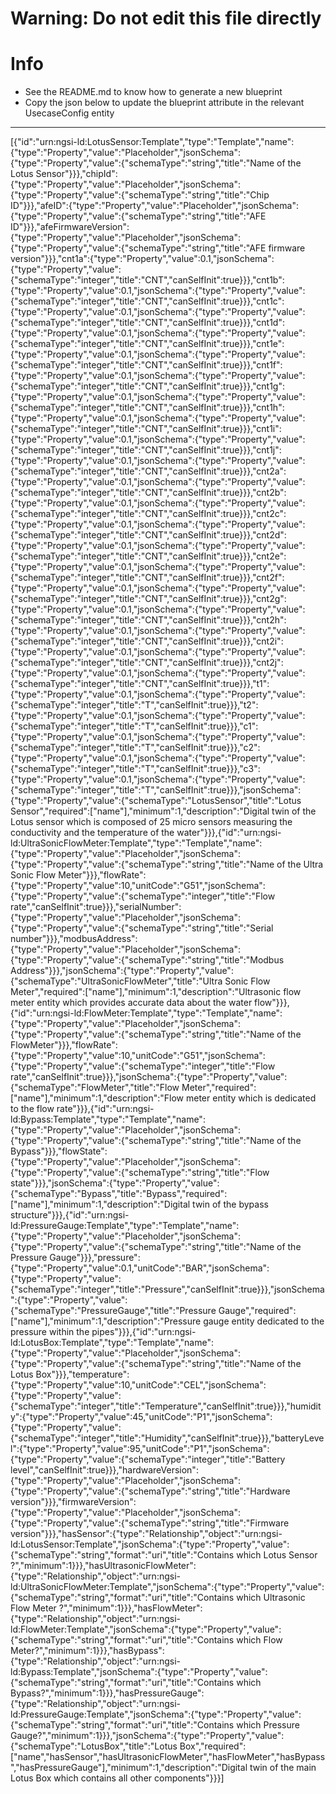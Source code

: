 
# Warning: **Do not edit this file directly**

# Info
- See the README.md to know how to generate a new blueprint
- Copy the json below to update the blueprint attribute in the relevant UsecaseConfig entity
---

[{"id":"urn:ngsi-ld:LotusSensor:Template","type":"Template","name":{"type":"Property","value":"Placeholder","jsonSchema":{"type":"Property","value":{"schemaType":"string","title":"Name of the Lotus Sensor"}}},"chipId":{"type":"Property","value":"Placeholder","jsonSchema":{"type":"Property","value":{"schemaType":"string","title":"Chip ID"}}},"afeID":{"type":"Property","value":"Placeholder","jsonSchema":{"type":"Property","value":{"schemaType":"string","title":"AFE ID"}}},"afeFirmwareVersion":{"type":"Property","value":"Placeholder","jsonSchema":{"type":"Property","value":{"schemaType":"string","title":"AFE firmware version"}}},"cnt1a":{"type":"Property","value":0.1,"jsonSchema":{"type":"Property","value":{"schemaType":"integer","title":"CNT","canSelfInit":true}}},"cnt1b":{"type":"Property","value":0.1,"jsonSchema":{"type":"Property","value":{"schemaType":"integer","title":"CNT","canSelfInit":true}}},"cnt1c":{"type":"Property","value":0.1,"jsonSchema":{"type":"Property","value":{"schemaType":"integer","title":"CNT","canSelfInit":true}}},"cnt1d":{"type":"Property","value":0.1,"jsonSchema":{"type":"Property","value":{"schemaType":"integer","title":"CNT","canSelfInit":true}}},"cnt1e":{"type":"Property","value":0.1,"jsonSchema":{"type":"Property","value":{"schemaType":"integer","title":"CNT","canSelfInit":true}}},"cnt1f":{"type":"Property","value":0.1,"jsonSchema":{"type":"Property","value":{"schemaType":"integer","title":"CNT","canSelfInit":true}}},"cnt1g":{"type":"Property","value":0.1,"jsonSchema":{"type":"Property","value":{"schemaType":"integer","title":"CNT","canSelfInit":true}}},"cnt1h":{"type":"Property","value":0.1,"jsonSchema":{"type":"Property","value":{"schemaType":"integer","title":"CNT","canSelfInit":true}}},"cnt1i":{"type":"Property","value":0.1,"jsonSchema":{"type":"Property","value":{"schemaType":"integer","title":"CNT","canSelfInit":true}}},"cnt1j":{"type":"Property","value":0.1,"jsonSchema":{"type":"Property","value":{"schemaType":"integer","title":"CNT","canSelfInit":true}}},"cnt2a":{"type":"Property","value":0.1,"jsonSchema":{"type":"Property","value":{"schemaType":"integer","title":"CNT","canSelfInit":true}}},"cnt2b":{"type":"Property","value":0.1,"jsonSchema":{"type":"Property","value":{"schemaType":"integer","title":"CNT","canSelfInit":true}}},"cnt2c":{"type":"Property","value":0.1,"jsonSchema":{"type":"Property","value":{"schemaType":"integer","title":"CNT","canSelfInit":true}}},"cnt2d":{"type":"Property","value":0.1,"jsonSchema":{"type":"Property","value":{"schemaType":"integer","title":"CNT","canSelfInit":true}}},"cnt2e":{"type":"Property","value":0.1,"jsonSchema":{"type":"Property","value":{"schemaType":"integer","title":"CNT","canSelfInit":true}}},"cnt2f":{"type":"Property","value":0.1,"jsonSchema":{"type":"Property","value":{"schemaType":"integer","title":"CNT","canSelfInit":true}}},"cnt2g":{"type":"Property","value":0.1,"jsonSchema":{"type":"Property","value":{"schemaType":"integer","title":"CNT","canSelfInit":true}}},"cnt2h":{"type":"Property","value":0.1,"jsonSchema":{"type":"Property","value":{"schemaType":"integer","title":"CNT","canSelfInit":true}}},"cnt2i":{"type":"Property","value":0.1,"jsonSchema":{"type":"Property","value":{"schemaType":"integer","title":"CNT","canSelfInit":true}}},"cnt2j":{"type":"Property","value":0.1,"jsonSchema":{"type":"Property","value":{"schemaType":"integer","title":"CNT","canSelfInit":true}}},"t1":{"type":"Property","value":0.1,"jsonSchema":{"type":"Property","value":{"schemaType":"integer","title":"T","canSelfInit":true}}},"t2":{"type":"Property","value":0.1,"jsonSchema":{"type":"Property","value":{"schemaType":"integer","title":"T","canSelfInit":true}}},"c1":{"type":"Property","value":0.1,"jsonSchema":{"type":"Property","value":{"schemaType":"integer","title":"T","canSelfInit":true}}},"c2":{"type":"Property","value":0.1,"jsonSchema":{"type":"Property","value":{"schemaType":"integer","title":"T","canSelfInit":true}}},"c3":{"type":"Property","value":0.1,"jsonSchema":{"type":"Property","value":{"schemaType":"integer","title":"T","canSelfInit":true}}},"jsonSchema":{"type":"Property","value":{"schemaType":"LotusSensor","title":"Lotus Sensor","required":["name"],"minimum":1,"description":"Digital twin of the Lotus sensor which is composed of 25 micro sensors measuring the conductivity and the temperature of the water"}}},{"id":"urn:ngsi-ld:UltraSonicFlowMeter:Template","type":"Template","name":{"type":"Property","value":"Placeholder","jsonSchema":{"type":"Property","value":{"schemaType":"string","title":"Name of the Ultra Sonic Flow Meter"}}},"flowRate":{"type":"Property","value":10,"unitCode":"G51","jsonSchema":{"type":"Property","value":{"schemaType":"integer","title":"Flow rate","canSelfInit":true}}},"serialNumber":{"type":"Property","value":"Placeholder","jsonSchema":{"type":"Property","value":{"schemaType":"string","title":"Serial number"}}},"modbusAddress":{"type":"Property","value":"Placeholder","jsonSchema":{"type":"Property","value":{"schemaType":"string","title":"Modbus Address"}}},"jsonSchema":{"type":"Property","value":{"schemaType":"UltraSonicFlowMeter","title":"Ultra Sonic Flow Meter","required":["name"],"minimum":1,"description":"Ultrasonic flow meter entity which provides accurate data about the water flow"}}},{"id":"urn:ngsi-ld:FlowMeter:Template","type":"Template","name":{"type":"Property","value":"Placeholder","jsonSchema":{"type":"Property","value":{"schemaType":"string","title":"Name of the FlowMeter"}}},"flowRate":{"type":"Property","value":10,"unitCode":"G51","jsonSchema":{"type":"Property","value":{"schemaType":"integer","title":"Flow rate","canSelfInit":true}}},"jsonSchema":{"type":"Property","value":{"schemaType":"FlowMeter","title":"Flow Meter","required":["name"],"minimum":1,"description":"Flow meter entity which is dedicated to the flow rate"}}},{"id":"urn:ngsi-ld:Bypass:Template","type":"Template","name":{"type":"Property","value":"Placeholder","jsonSchema":{"type":"Property","value":{"schemaType":"string","title":"Name of the Bypass"}}},"flowState":{"type":"Property","value":"Placeholder","jsonSchema":{"type":"Property","value":{"schemaType":"string","title":"Flow state"}}},"jsonSchema":{"type":"Property","value":{"schemaType":"Bypass","title":"Bypass","required":["name"],"minimum":1,"description":"Digital twin of the bypass structure"}}},{"id":"urn:ngsi-ld:PressureGauge:Template","type":"Template","name":{"type":"Property","value":"Placeholder","jsonSchema":{"type":"Property","value":{"schemaType":"string","title":"Name of the Pressure Gauge"}}},"pressure":{"type":"Property","value":0.1,"unitCode":"BAR","jsonSchema":{"type":"Property","value":{"schemaType":"integer","title":"Pressure","canSelfInit":true}}},"jsonSchema":{"type":"Property","value":{"schemaType":"PressureGauge","title":"Pressure Gauge","required":["name"],"minimum":1,"description":"Pressure gauge entity dedicated to the pressure within the pipes"}}},{"id":"urn:ngsi-ld:LotusBox:Template","type":"Template","name":{"type":"Property","value":"Placeholder","jsonSchema":{"type":"Property","value":{"schemaType":"string","title":"Name of the Lotus Box"}}},"temperature":{"type":"Property","value":10,"unitCode":"CEL","jsonSchema":{"type":"Property","value":{"schemaType":"integer","title":"Temperature","canSelfInit":true}}},"humidity":{"type":"Property","value":45,"unitCode":"P1","jsonSchema":{"type":"Property","value":{"schemaType":"integer","title":"Humidity","canSelfInit":true}}},"batteryLevel":{"type":"Property","value":95,"unitCode":"P1","jsonSchema":{"type":"Property","value":{"schemaType":"integer","title":"Battery level","canSelfInit":true}}},"hardwareVersion":{"type":"Property","value":"Placeholder","jsonSchema":{"type":"Property","value":{"schemaType":"string","title":"Hardware version"}}},"firmwareVersion":{"type":"Property","value":"Placeholder","jsonSchema":{"type":"Property","value":{"schemaType":"string","title":"Firmware version"}}},"hasSensor":{"type":"Relationship","object":"urn:ngsi-ld:LotusSensor:Template","jsonSchema":{"type":"Property","value":{"schemaType":"string","format":"uri","title":"Contains which Lotus Sensor ?","minimum":1}}},"hasUltrasonicFlowMeter":{"type":"Relationship","object":"urn:ngsi-ld:UltraSonicFlowMeter:Template","jsonSchema":{"type":"Property","value":{"schemaType":"string","format":"uri","title":"Contains which Ultrasonic Flow Meter ?","minimum":1}}},"hasFlowMeter":{"type":"Relationship","object":"urn:ngsi-ld:FlowMeter:Template","jsonSchema":{"type":"Property","value":{"schemaType":"string","format":"uri","title":"Contains which Flow Meter?","minimum":1}}},"hasBypass":{"type":"Relationship","object":"urn:ngsi-ld:Bypass:Template","jsonSchema":{"type":"Property","value":{"schemaType":"string","format":"uri","title":"Contains which Bypass?","minimum":1}}},"hasPressureGauge":{"type":"Relationship","object":"urn:ngsi-ld:PressureGauge:Template","jsonSchema":{"type":"Property","value":{"schemaType":"string","format":"uri","title":"Contains which Pressure Gauge?","minimum":1}}},"jsonSchema":{"type":"Property","value":{"schemaType":"LotusBox","title":"Lotus Box","required":["name","hasSensor","hasUltrasonicFlowMeter","hasFlowMeter","hasBypass","hasPressureGauge"],"minimum":1,"description":"Digital twin of the main Lotus Box which contains all other components"}}}]
